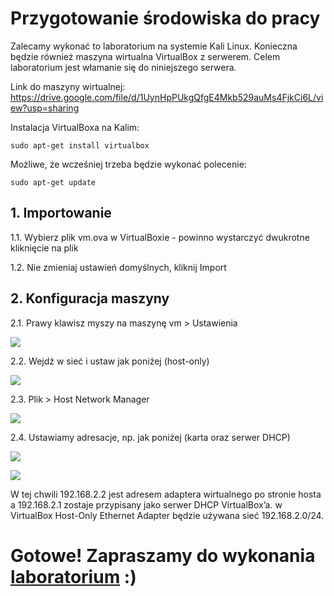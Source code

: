 # Przygotowanie środowiska do pracy

Zalecamy wykonać to laboratorium na systemie Kali Linux. Konieczna będzie również maszyna wirtualna VirtualBox z serwerem. Celem laboratorium jest włamanie się do niniejszego serwera.

Link do maszyny wirtualnej: https://drive.google.com/file/d/1UynHpPUkgQfgE4Mkb529auMs4FjkCi6L/view?usp=sharing

Instalacja VirtualBoxa na Kalim:
```
sudo apt-get install virtualbox
```
Możliwe, że wcześniej trzeba będzie wykonać polecenie:
```
sudo apt-get update
```

## 1. Importowanie
1.1. Wybierz plik vm.ova w VirtualBoxie - powinno wystarczyć dwukrotne kliknięcie na plik

1.2. Nie zmieniaj ustawień domyślnych, kliknij Import

## 2. Konfiguracja maszyny

2.1. Prawy klawisz myszy na maszynę vm > Ustawienia

![](img/maszyna.png)

2.2. Wejdź w sieć i ustaw jak poniżej (host-only)

![](img/siec.png)

2.3. Plik > Host Network Manager

![](img/hnm.png)

2.4. Ustawiamy adresacje, np. jak poniżej (karta oraz serwer DHCP)

![](img/karta.png)

![](img/dhcp.png)

W tej chwili 192.168.2.2 jest adresem adaptera wirtualnego po stronie hosta a 192.168.2.1 zostaje przypisany jako serwer DHCP VirtualBox’a. w VirtualBox Host-Only Ethernet Adapter będzie używana sieć 192.168.2.0/24.

# Gotowe! Zapraszamy do wykonania [laboratorium](https://github.com/tkozl/BAWiM_proj#readme) :)
